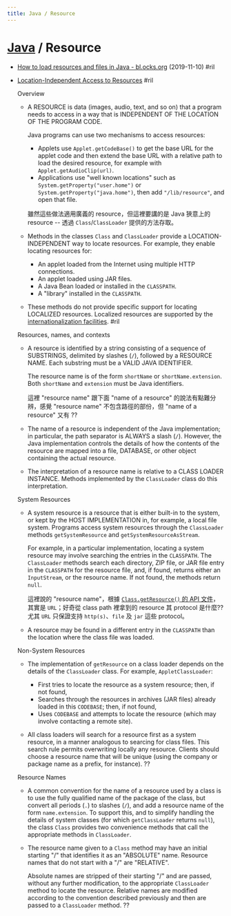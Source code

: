 ```yaml
---
title: Java / Resource
---
```

# [Java](java.md) / Resource

  - [How to load resources and files in Java \- bl\.ocks\.org](https://bl.ocks.org/gkhays/1d90f75d9347cc2d7bc70f7bd56f31e7) (2019-11-10) #ril

  - [Location-Independent Access to Resources](https://docs.oracle.com/javase/8/docs/technotes/guides/lang/resources.html) #ril

    Overview

      - A RESOURCE is data (images, audio, text, and so on) that a program needs to access in a way that is INDEPENDENT OF THE LOCATION OF THE PROGRAM CODE.

        Java programs can use two mechanisms to access resources:

          - Applets use `Applet.getCodeBase()` to get the base URL for the applet code and then extend the base URL with a relative path to load the desired resource, for example with `Applet.getAudioClip(url)`.
          - Applications use "well known locations" such as `System.getProperty("user.home")` or `System.getProperty("java.home")`, then add `"/lib/resource"`, and open that file.

        雖然這些做法適用廣義的 resource，但這裡要講的是 Java 狹意上的 resource -- 透過 `Class`/`ClassLoader` 提供的方法存取。

      - Methods in the classes `Class` and `ClassLoader` provide a LOCATION-INDEPENDENT way to locate resources. For example, they enable locating resources for:

          - An applet loaded from the Internet using multiple HTTP connections.
          - An applet loaded using JAR files.
          - A Java Bean loaded or installed in the `CLASSPATH`.
          - A "library" installed in the `CLASSPATH`.

      - These methods do not provide specific support for locating LOCALIZED resources. Localized resources are supported by the [internationalization facilities](https://docs.oracle.com/javase/8/docs/technotes/guides/intl/index.html). #ril

    Resources, names, and contexts

      - A resource is identified by a string consisting of a sequence of SUBSTRINGS, delimited by slashes (`/`), followed by a RESOURCE NAME. Each substring must be a VALID JAVA IDENTIFIER.

        The resource name is of the form `shortName` or `shortName.extension`. Both `shortName` and `extension` must be Java identifiers.

        這裡 "resource name" 跟下面 "name of a resource" 的說法有點難分辨，感覺 "resource name" 不包含路徑的部份，但 "name of a resource" 又有 ??

      - The name of a resource is independent of the Java implementation; in particular, the path separator is ALWAYS a slash (`/`). However, the Java implementation controls the details of how the contents of the resource are mapped into a file, DATABASE, or other object containing the actual resource.

      - The interpretation of a resource name is relative to a CLASS LOADER INSTANCE. Methods implemented by the `ClassLoader` class do this interpretation.

    System Resources

      - A system resource is a resource that is either built-in to the system, or kept by the HOST IMPLEMENTATION in, for example, a local file system. Programs access system resources through the `ClassLoader` methods `getSystemResource` and `getSystemResourceAsStream`.

        For example, in a particular implementation, locating a system resource may involve searching the entries in the `CLASSPATH`. The `ClassLoader` methods search each directory, ZIP file, or JAR file entry in the `CLASSPATH` for the resource file, and, if found, returns either an `InputStream`, or the resource name. If not found, the methods return `null`.

        這裡說的 "resource name"，根據 [`Class.getResource()` 的 API 文件](https://docs.oracle.com/javase/8/docs/api/java/lang/Class.html#getResource-java.lang.String-)，其實是 `URL`；好奇從 class path 裡拿到的 resource 其 protocol 是什麼?? 尤其 `URL` 只保證支持 `http(s)`、`file` 及 `jar` 這些 protocol。

      - A resource may be found in a different entry in the `CLASSPATH` than the location where the class file was loaded.

    Non-System Resources

      - The implementation of `getResource` on a class loader depends on the details of the `ClassLoader` class. For example, `AppletClassLoader`:

          - First tries to locate the resource as a system resource; then, if not found,
          - Searches through the resources in archives (JAR files) already loaded in this `CODEBASE`; then, if not found,
          - Uses `CODEBASE` and attempts to locate the resource (which may involve contacting a remote site).

      - All class loaders will search for a resource first as a system resource, in a manner analogous to searcing for class files. This search rule permits overwriting locally any resource. Clients should choose a resource name that will be unique (using the company or package name as a prefix, for instance). ??

    Resource Names

      - A common convention for the name of a resource used by a class is to use the fully qualified name of the package of the class, but convert all periods (`.`) to slashes (`/`), and add a resource name of the form `name.extension`. To support this, and to simplify handling the details of system classes (for which `getClassLoader` returns `null`), the class `Class` provides two convenience methods that call the appropriate methods in `ClassLoader`.

      - The resource name given to a `Class` method may have an initial starting "/" that identifies it as an "ABSOLUTE" name. Resource names that do not start with a "/" are "RELATIVE".

        Absolute names are stripped of their starting "/" and are passed, without any further modification, to the appropriate `ClassLoader` method to locate the resource. Relative names are modified according to the convention described previously and then are passed to a `ClassLoader` method. ??
